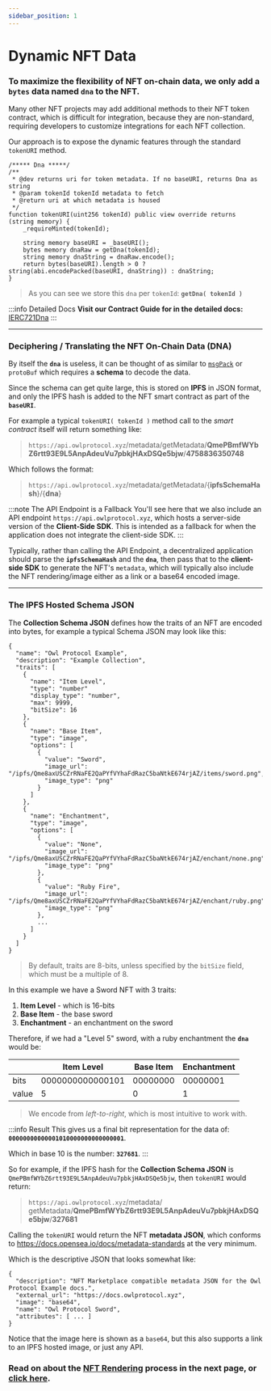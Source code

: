```yaml
---
sidebar_position: 1
---
```

# Dynamic NFT Data

### To maximize the flexibility of NFT on-chain data, we only add a `bytes` data named `dna` to the NFT.

Many other NFT projects may add additional methods to their NFT token contract, which is difficult for integration,
because they are non-standard, requiring developers to customize integrations for each NFT collection.

Our approach is to expose the dynamic features through the standard `tokenURI` method.

```
/***** Dna *****/
/**
 * @dev returns uri for token metadata. If no baseURI, returns Dna as string
 * @param tokenId tokenId metadata to fetch
 * @return uri at which metadata is housed
 */
function tokenURI(uint256 tokenId) public view override returns (string memory) {
    _requireMinted(tokenId);

    string memory baseURI = _baseURI();
    bytes memory dnaRaw = getDna(tokenId);
    string memory dnaString = dnaRaw.encode();
    return bytes(baseURI).length > 0 ? string(abi.encodePacked(baseURI, dnaString)) : dnaString;
}
```

> As you can see we store this `dna` per `tokenId`: **`getDna( tokenId )`**

:::info Detailed Docs
**Visit our Contract Guide for in the detailed docs:** [IERC721Dna](/contracts/contract-guides/IERC721Dna)
:::

---

### Deciphering / Translating the NFT On-Chain Data (DNA)

By itself the **`dna`** is useless, it can be thought of as similar to [`msgPack`](https://msgpack.org/index.html) or
`protoBuf` which requires a **schema** to decode the data.

Since the schema can get quite large, this is stored on **IPFS** in JSON format, and only the IPFS hash is
added to the NFT smart contract as part of the **`baseURI`**.

For example a typical `tokenURI( tokenId )` method call to the *smart contract* itself will return something like:

> `https://api.owlprotocol.xyz`/metadata/getMetadata/**QmePBmfWYbZ6rtt93E9L5AnpAdeuVu7pbkjHAxDSQe5bjw**/**4758836350748**

Which follows the format:

> `https://api.owlprotocol.xyz`/metadata/getMetadata/{**ipfsSchemaHash**}/{**dna**}

:::note The API Endpoint is a Fallback
You'll see here that we also include an API endpoint `https://api.owlprotocol.xyz`, which hosts a server-side version of
the **Client-Side SDK**. This is intended as a fallback for when the application does not integrate the client-side SDK.
:::

Typically, rather than calling the API Endpoint, a decentralized application should parse the **`ipfsSchemaHash`** and
the **`dna`**, then pass that to the **client-side SDK** to generate the NFT's `metadata`, which will typically also include the
NFT rendering/image either as a link or a base64 encoded image.

---

### The IPFS Hosted Schema JSON

The **Collection Schema JSON** defines how the traits of an NFT are encoded into bytes, for example a typical Schema JSON
may look like this:

```
{
  "name": "Owl Protocol Example",
  "description": "Example Collection",
  "traits": [
    {
      "name": "Item Level",
      "type": "number"
      "display_type": "number",
      "max": 9999,
      "bitSize": 16
    },
    {
      "name": "Base Item",
      "type": "image",
      "options": [
        {
          "value": "Sword",
          "image_url": "/ipfs/Qme8axUSCZrRNaFE2QaPYfVYhaFdRazC5baNtkE674rjAZ/items/sword.png",
          "image_type": "png"
        }
      ]
    },
    {
      "name": "Enchantment",
      "type": "image",
      "options": [
        {
          "value": "None",
          "image_url": "/ipfs/Qme8axUSCZrRNaFE2QaPYfVYhaFdRazC5baNtkE674rjAZ/enchant/none.png",
          "image_type": "png"
        },
        {
          "value": "Ruby Fire",
          "image_url": "/ipfs/Qme8axUSCZrRNaFE2QaPYfVYhaFdRazC5baNtkE674rjAZ/enchant/ruby.png",
          "image_type": "png"
        },
        ...
      ]
    }
  ]
}
```

> By default, traits are 8-bits, unless specified by the `bitSize` field, which must be a multiple of 8.

In this example we have a Sword NFT with 3 traits:

1. **Item Level** - which is 16-bits
2. **Base Item** - the base sword
3. **Enchantment** - an enchantment on the sword

Therefore, if we had a "Level 5" sword, with a ruby enchantment the **`dna`** would be:

|       | Item Level       | Base Item | Enchantment |
|-------|------------------|-----------|-------------|
| bits  | 0000000000000101 | 00000000  | 00000001    |
| value | 5                | 0         | 1           |


> We encode from *left-to-right*, which is most intuitive to work with.

:::info Result
This gives us a final bit representation for the data of: **`00000000000001010000000000000001`**.

Which in base 10 is the number: **`327681`**.
:::

So for example, if the IPFS hash for the **Collection Schema JSON** is `QmePBmfWYbZ6rtt93E9L5AnpAdeuVu7pbkjHAxDSQe5bjw`,
then `tokenURI` would return:

> `https://api.owlprotocol.xyz`/metadata/
> getMetadata/**QmePBmfWYbZ6rtt93E9L5AnpAdeuVu7pbkjHAxDSQe5bjw**/**327681**

Calling the `tokenURI` would return the NFT **metadata JSON**, which conforms to https://docs.opensea.io/docs/metadata-standards at the very minimum.

Which is the descriptive JSON that looks somewhat like:

```
{
  "description": "NFT Marketplace compatible metadata JSON for the Owl Protocol Example docs.",
  "external_url": "https://docs.owlprotocol.xyz",
  "image": "base64",
  "name": "Owl Protocol Sword",
  "attributes": [ ... ]
}
```

Notice that the image here is shown as a `base64`, but this also supports a link to an IPFS hosted image, or just any API.

### Read on about the [NFT Rendering](/contracts/concepts/rendering) process in the next page, or [click here](/contracts/concepts/rendering).


